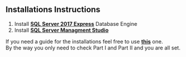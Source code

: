## Installations Instructions

1. Install [**SQL Server 2017 Express**](https://www.microsoft.com/en-us/sql-server/sql-server-editions-express) Database Engine
2. Install [**SQL Server Managment Studio**](https://docs.microsoft.com/en-us/sql/ssms/download-sql-server-management-studio-ssms?view=sql-server-2017)

If you need a guide for the installations feel free to use [**this**](https://www.utdallas.edu/~ecalisir/SQL-Server-Express2017-InstallationGuide.pdf) one. <br/>By the way you only need to check Part I and Part II and you are all set.
